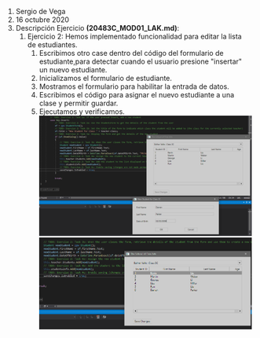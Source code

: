 1. Sergio de Vega
2. 16 octubre 2020
3. Descripción Ejercicio **(20483C_MOD01_LAK.md)**:
   1. Ejercicio 2: Hemos implementado funcionalidad para editar la lista de estudiantes.
      1. Escribimos otro case dentro del código del formulario de estudiante,para detectar cuando el usuario presione "insertar" un nuevo estudiante.
      2. Inicializamos el formulario de estudiante.
      3. Mostramos el formulario para habilitar la entrada de datos.
      4. Escribimos el código para asignar el nuevo estudiante a una clase y permitir guardar.
      5. Ejecutamos y verificamos.  ![C1](images/C1.PNG)
      ![C2](images/C2.PNG)